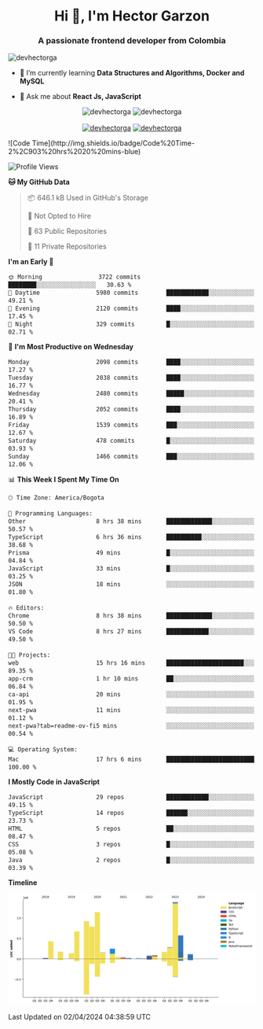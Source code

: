 <h1 align="center">Hi 👋, I'm Hector Garzon</h1>
<h3 align="center">A passionate frontend developer from Colombia</h3>

<p align="left"> <img src="https://komarev.com/ghpvc/?username=devhectorga" alt="devhectorga" /> </p>

- 🌱 I’m currently learning **Data Structures and Algorithms, Docker and MySQL**

- 💬 Ask me about **React Js, JavaScript**

<p align="center"> <img src="https://github-readme-stats.vercel.app/api?username=devhectorga&count_private=true&show_icons=true" alt="devhectorga" /> <img src="https://github-readme-stats.vercel.app/api/top-langs/?username=devhectorga&layout=compact" alt="devhectorga" /></p>

<p align="center">
<a href="https://twitter.com/devhectorga" target="blank"><img align="center" src="https://cdn.jsdelivr.net/npm/simple-icons@3.0.1/icons/twitter.svg" alt="devhectorga" height="20" width="20" /></a>
<a href="https://linkedin.com/in/devhectorga" target="blank"><img align="center" src="https://cdn.jsdelivr.net/npm/simple-icons@3.0.1/icons/linkedin.svg" alt="devhectorga" height="20" width="20" /></a>
</p>
<!--START_SECTION:waka-->
![Code Time](http://img.shields.io/badge/Code%20Time-2%2C903%20hrs%2020%20mins-blue)

![Profile Views](http://img.shields.io/badge/Profile%20Views-0-blue)

**🐱 My GitHub Data** 

> 📦 646.1 kB Used in GitHub's Storage 
 > 
> 🚫 Not Opted to Hire
 > 
> 📜 63 Public Repositories 
 > 
> 🔑 11 Private Repositories 
 > 
**I'm an Early 🐤** 

```text
🌞 Morning                3722 commits        ████████░░░░░░░░░░░░░░░░░   30.63 % 
🌆 Daytime                5980 commits        ████████████░░░░░░░░░░░░░   49.21 % 
🌃 Evening                2120 commits        ████░░░░░░░░░░░░░░░░░░░░░   17.45 % 
🌙 Night                  329 commits         █░░░░░░░░░░░░░░░░░░░░░░░░   02.71 % 
```
📅 **I'm Most Productive on Wednesday** 

```text
Monday                   2098 commits        ████░░░░░░░░░░░░░░░░░░░░░   17.27 % 
Tuesday                  2038 commits        ████░░░░░░░░░░░░░░░░░░░░░   16.77 % 
Wednesday                2480 commits        █████░░░░░░░░░░░░░░░░░░░░   20.41 % 
Thursday                 2052 commits        ████░░░░░░░░░░░░░░░░░░░░░   16.89 % 
Friday                   1539 commits        ███░░░░░░░░░░░░░░░░░░░░░░   12.67 % 
Saturday                 478 commits         █░░░░░░░░░░░░░░░░░░░░░░░░   03.93 % 
Sunday                   1466 commits        ███░░░░░░░░░░░░░░░░░░░░░░   12.06 % 
```


📊 **This Week I Spent My Time On** 

```text
🕑︎ Time Zone: America/Bogota

💬 Programming Languages: 
Other                    8 hrs 38 mins       █████████████░░░░░░░░░░░░   50.57 % 
TypeScript               6 hrs 36 mins       ██████████░░░░░░░░░░░░░░░   38.68 % 
Prisma                   49 mins             █░░░░░░░░░░░░░░░░░░░░░░░░   04.84 % 
JavaScript               33 mins             █░░░░░░░░░░░░░░░░░░░░░░░░   03.25 % 
JSON                     18 mins             ░░░░░░░░░░░░░░░░░░░░░░░░░   01.80 % 

🔥 Editors: 
Chrome                   8 hrs 38 mins       █████████████░░░░░░░░░░░░   50.50 % 
VS Code                  8 hrs 27 mins       ████████████░░░░░░░░░░░░░   49.50 % 

🐱‍💻 Projects: 
web                      15 hrs 16 mins      ██████████████████████░░░   89.35 % 
app-crm                  1 hr 10 mins        ██░░░░░░░░░░░░░░░░░░░░░░░   06.84 % 
ca-api                   20 mins             ░░░░░░░░░░░░░░░░░░░░░░░░░   01.95 % 
next-pwa                 11 mins             ░░░░░░░░░░░░░░░░░░░░░░░░░   01.12 % 
next-pwa?tab=readme-ov-fi5 mins              ░░░░░░░░░░░░░░░░░░░░░░░░░   00.54 % 

💻 Operating System: 
Mac                      17 hrs 6 mins       █████████████████████████   100.00 % 
```

**I Mostly Code in JavaScript** 

```text
JavaScript               29 repos            ████████████░░░░░░░░░░░░░   49.15 % 
TypeScript               14 repos            ██████░░░░░░░░░░░░░░░░░░░   23.73 % 
HTML                     5 repos             ██░░░░░░░░░░░░░░░░░░░░░░░   08.47 % 
CSS                      3 repos             █░░░░░░░░░░░░░░░░░░░░░░░░   05.08 % 
Java                     2 repos             █░░░░░░░░░░░░░░░░░░░░░░░░   03.39 % 
```



**Timeline**

![Lines of Code chart](https://raw.githubusercontent.com/devHectorGa/devHectorGa/master/assets/bar_graph.png)


 Last Updated on 02/04/2024 04:38:59 UTC
<!--END_SECTION:waka-->
